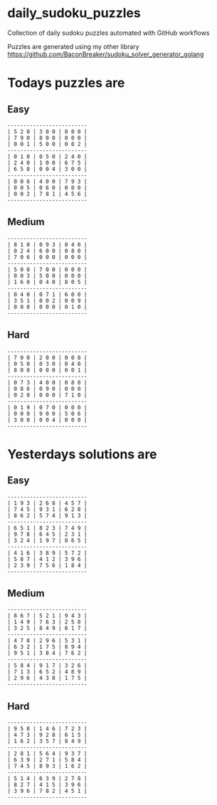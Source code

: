 
# daily_sudoku_puzzles 

Collection of daily sudoku puzzles automated with GitHub workflows 

Puzzles are generated using my other library https://github.com/BaconBreaker/sudoku_solver_generator_golang 
 

# Todays puzzles are 

## Easy 

```
-------------------------
| 5 2 0 | 3 0 0 | 0 0 0 | 
| 7 9 0 | 8 0 0 | 0 0 0 | 
| 0 0 1 | 5 0 0 | 0 0 2 | 
-------------------------
| 0 1 0 | 0 5 0 | 2 4 0 | 
| 2 4 0 | 1 0 0 | 6 7 5 | 
| 6 5 8 | 0 0 4 | 3 0 0 | 
-------------------------
| 0 0 6 | 4 0 0 | 7 9 3 | 
| 0 0 5 | 0 6 0 | 0 0 0 | 
| 0 0 2 | 7 8 1 | 4 5 6 | 
-------------------------
```
## Medium 

```
-------------------------
| 8 1 0 | 0 9 3 | 0 4 0 | 
| 0 2 4 | 6 0 0 | 0 8 0 | 
| 7 0 6 | 0 0 0 | 0 0 0 | 
-------------------------
| 5 0 0 | 7 0 0 | 0 0 0 | 
| 0 0 3 | 5 0 0 | 0 0 0 | 
| 1 6 0 | 0 4 0 | 8 0 5 | 
-------------------------
| 0 4 0 | 0 7 1 | 6 0 0 | 
| 3 5 1 | 0 0 2 | 0 0 9 | 
| 0 0 0 | 0 0 0 | 0 1 0 | 
-------------------------
```
## Hard 

```
-------------------------
| 7 0 0 | 2 0 0 | 0 0 8 | 
| 0 5 0 | 0 3 0 | 0 4 0 | 
| 8 0 0 | 0 0 0 | 0 0 1 | 
-------------------------
| 0 7 3 | 4 0 0 | 0 8 0 | 
| 0 8 6 | 0 9 0 | 0 0 0 | 
| 0 2 0 | 0 0 0 | 7 1 0 | 
-------------------------
| 0 1 9 | 0 7 0 | 0 0 0 | 
| 0 0 0 | 9 0 0 | 5 0 6 | 
| 3 0 0 | 0 0 4 | 0 0 0 | 
-------------------------
```
# Yesterdays solutions are 

## Easy 

```
-------------------------
| 1 9 3 | 2 6 8 | 4 5 7 | 
| 7 4 5 | 9 3 1 | 6 2 8 | 
| 8 6 2 | 5 7 4 | 9 1 3 | 
-------------------------
| 6 5 1 | 8 2 3 | 7 4 9 | 
| 9 7 8 | 6 4 5 | 2 3 1 | 
| 3 2 4 | 1 9 7 | 8 6 5 | 
-------------------------
| 4 1 6 | 3 8 9 | 5 7 2 | 
| 5 8 7 | 4 1 2 | 3 9 6 | 
| 2 3 9 | 7 5 6 | 1 8 4 | 
-------------------------
```
## Medium 

```
-------------------------
| 8 6 7 | 5 2 1 | 9 4 3 | 
| 1 4 9 | 7 6 3 | 2 5 8 | 
| 3 2 5 | 8 4 9 | 6 1 7 | 
-------------------------
| 4 7 8 | 2 9 6 | 5 3 1 | 
| 6 3 2 | 1 7 5 | 8 9 4 | 
| 9 5 1 | 3 8 4 | 7 6 2 | 
-------------------------
| 5 8 4 | 9 1 7 | 3 2 6 | 
| 7 1 3 | 6 5 2 | 4 8 9 | 
| 2 9 6 | 4 3 8 | 1 7 5 | 
-------------------------
```
## Hard 

```
-------------------------
| 9 5 8 | 1 4 6 | 7 2 3 | 
| 4 7 3 | 9 2 8 | 6 1 5 | 
| 1 6 2 | 3 5 7 | 8 4 9 | 
-------------------------
| 2 8 1 | 5 6 4 | 9 3 7 | 
| 6 3 9 | 2 7 1 | 5 8 4 | 
| 7 4 5 | 8 9 3 | 1 6 2 | 
-------------------------
| 5 1 4 | 6 3 9 | 2 7 8 | 
| 8 2 7 | 4 1 5 | 3 9 6 | 
| 3 9 6 | 7 8 2 | 4 5 1 | 
-------------------------
```
